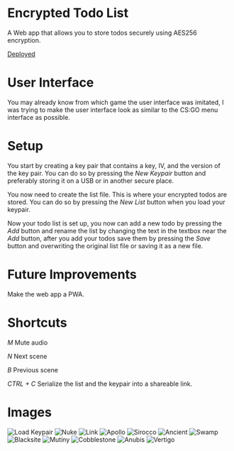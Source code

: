 # Encrypted Todo List
A Web app that allows you to store todos securely using AES256 encryption.

[Deployed](https://encryptedtodos.netlify.app/)

# User Interface
You may already know from which game the user interface was imitated, I was trying to make the user interface look as similar to the CS:GO menu interface as possible.

# Setup
You start by creating a key pair that contains a key, IV, and the version of the key pair.
You can do so by pressing the *New Keypair* button and preferably storing it on a USB or in another secure place.

You now need to create the list file. This is where your encrypted todos are stored. You can do so by pressing the *New List* button when you load your keypair.

Now your todo list is set up, you now can add a new todo by pressing the *Add* button and rename the list by changing the text in the textbox near the *Add* button,
after you add your todos save them by pressing the *Save* button and overwriting the original list file or saving it as a new file.

# Future Improvements
Make the web app a PWA.

# Shortcuts
*M* Mute audio

*N* Next scene

*B* Previous scene

*CTRL + C* Serialize the list and the keypair into a shareable link.

# Images
![Load Keypair](https://i.imgur.com/11XMB51.png)
![Nuke](https://i.imgur.com/lY9rTbT.png)
![Link](https://i.imgur.com/LkJuPKd.png)
![Apollo](https://i.imgur.com/Xf1PDr9.png)
![Sirocco](https://i.imgur.com/IXNV3Rb.png)
![Ancient](https://i.imgur.com/v6RjV2O.png)
![Swamp](https://i.imgur.com/J1kCwF3.png)
![Blacksite](https://i.imgur.com/JGZlTo7.png)
![Mutiny](https://i.imgur.com/vXU6yAD.png)
![Cobblestone](https://i.imgur.com/EGlRod6.png)
![Anubis](https://i.imgur.com/kdwQmdz.png)
![Vertigo](https://i.imgur.com/02NKJR2.png)
